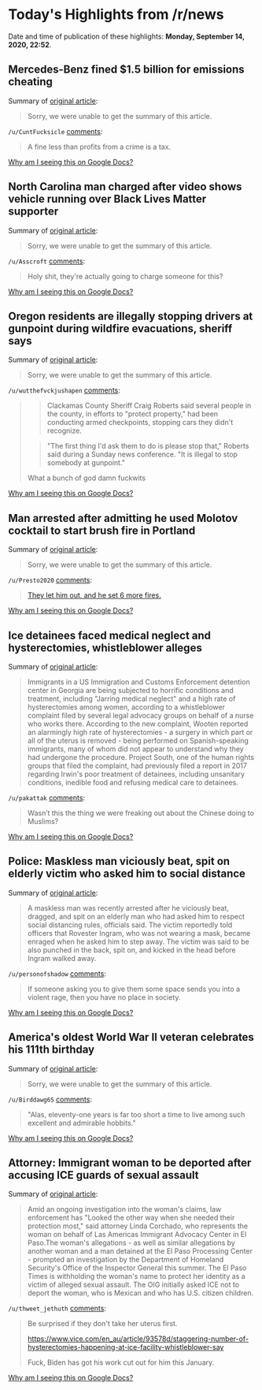 # Today's Highlights from /r/news

Date and time of publication of these highlights: **Monday, September 14, 2020, 22:52**.

## Mercedes-Benz fined $1.5 billion for emissions cheating

Summary of [original article](https://www.cbsnews.com/news/mercedes-benz-daimler-emissions-cheating-1-5-billion-fine/):

> Sorry, we were unable to get the summary of this article.

`/u/CuntFucksicle` [comments](https://www.reddit.com/r/news/comments/iswao6/mercedesbenz_fined_15_billion_for_emissions/):

> A fine less than profits from a crime is a tax.

[Why am I seeing this on Google Docs?](https://docs.google.com/document/d/1Dc6We63vOXIZsc0op-Bt4abqkYjXzOigalQqFxmvvbM/edit?usp=sharing)

## North Carolina man charged after video shows vehicle running over Black Lives Matter supporter

Summary of [original article](https://www.johnsoncitypress.com/news/north-carolina-man-charged-after-video-shows-vehicle-running-over-black-lives-matter-supporter/article_9bc7ae14-f6ba-11ea-bcc7-fb55a0ebf8d7.html?utm_medium=social&utm_source=twitter&utm_campaign=user-share):

> Sorry, we were unable to get the summary of this article.

`/u/Asscroft` [comments](https://www.reddit.com/r/news/comments/isuymv/north_carolina_man_charged_after_video_shows/):

> Holy shit, they're actually going to charge someone for this?

[Why am I seeing this on Google Docs?](https://docs.google.com/document/d/1Dc6We63vOXIZsc0op-Bt4abqkYjXzOigalQqFxmvvbM/edit?usp=sharing)

## Oregon residents are illegally stopping drivers at gunpoint during wildfire evacuations, sheriff says

Summary of [original article](https://www.cnn.com/2020/09/14/us/oregon-armed-checkpoints-wildfires-looting-trnd/index.html):

> Sorry, we were unable to get the summary of this article.

`/u/wutthefvckjushapen` [comments](https://www.reddit.com/r/news/comments/isqc1e/oregon_residents_are_illegally_stopping_drivers/):

> > Clackamas County Sheriff Craig Roberts said several people in the county, in efforts to "protect property," had been conducting armed checkpoints, stopping cars they didn't recognize.
> 
> > "The first thing I'd ask them to do is please stop that," Roberts said during a Sunday news conference. "It is illegal to stop somebody at gunpoint."
> 
> What a bunch of god damn fuckwits

[Why am I seeing this on Google Docs?](https://docs.google.com/document/d/1Dc6We63vOXIZsc0op-Bt4abqkYjXzOigalQqFxmvvbM/edit?usp=sharing)

## Man arrested after admitting he used Molotov cocktail to start brush fire in Portland

Summary of [original article](https://katu.com/news/local/man-arrested-after-admitting-he-used-molotov-cocktail-to-start-brush-fire-in-portland):

> Sorry, we were unable to get the summary of this article.

`/u/Presto2020` [comments](https://www.reddit.com/r/news/comments/ism9pl/man_arrested_after_admitting_he_used_molotov/):

> [They let him out, and he set 6 more fires.](https://archive.vn/f3GLb)

[Why am I seeing this on Google Docs?](https://docs.google.com/document/d/1Dc6We63vOXIZsc0op-Bt4abqkYjXzOigalQqFxmvvbM/edit?usp=sharing)

## Ice detainees faced medical neglect and hysterectomies, whistleblower alleges

Summary of [original article](https://www.theguardian.com/us-news/2020/sep/14/ice-detainees-hysterectomies-medical-neglect-irwin-georgia):

> Immigrants in a US Immigration and Customs Enforcement detention center in Georgia are being subjected to horrific conditions and treatment, including "Jarring medical neglect" and a high rate of hysterectomies among women, according to a whistleblower complaint filed by several legal advocacy groups on behalf of a nurse who works there. According to the new complaint, Wooten reported an alarmingly high rate of hysterectomies - a surgery in which part or all of the uterus is removed - being performed on Spanish-speaking immigrants, many of whom did not appear to understand why they had undergone the procedure. Project South, one of the human rights groups that filed the complaint, had previously filed a report in 2017 regarding Irwin's poor treatment of detainees, including unsanitary conditions, inedible food and refusing medical care to detainees.

`/u/pakattak` [comments](https://www.reddit.com/r/news/comments/iszskm/ice_detainees_faced_medical_neglect_and/):

> Wasn’t this the thing we were freaking out about the Chinese doing to Muslims?

[Why am I seeing this on Google Docs?](https://docs.google.com/document/d/1Dc6We63vOXIZsc0op-Bt4abqkYjXzOigalQqFxmvvbM/edit?usp=sharing)

## Police: Maskless man viciously beat, spit on elderly victim who asked him to social distance

Summary of [original article](https://whdh.com/news/police-maskless-man-brutally-beat-spit-on-elderly-victim-who-asked-him-to-social-distance/):

> A maskless man was recently arrested after he viciously beat, dragged, and spit on an elderly man who had asked him to respect social distancing rules, officials said. The victim reportedly told officers that Rovester Ingram, who was not wearing a mask, became enraged when he asked him to step away. The victim was said to be also punched in the back, spit on, and kicked in the head before Ingram walked away.

`/u/personofshadow` [comments](https://www.reddit.com/r/news/comments/isn9of/police_maskless_man_viciously_beat_spit_on/):

> If someone asking you to give them some space sends you into a violent rage, then you have no place in society.

[Why am I seeing this on Google Docs?](https://docs.google.com/document/d/1Dc6We63vOXIZsc0op-Bt4abqkYjXzOigalQqFxmvvbM/edit?usp=sharing)

## America's oldest World War II veteran celebrates his 111th birthday

Summary of [original article](https://edition.cnn.com/2020/09/12/us/oldest-veteran-wwii-111th-birthday/index.html?utm_medium=social&utm_source=twCNN&utm_content=2020-09-14T13%3A00%3A23&utm_term=link):

> Sorry, we were unable to get the summary of this article.

`/u/Birddawg65` [comments](https://www.reddit.com/r/news/comments/iskikt/americas_oldest_world_war_ii_veteran_celebrates/):

> "Alas, eleventy-one years is far too short a time to live among such excellent and admirable hobbits."

[Why am I seeing this on Google Docs?](https://docs.google.com/document/d/1Dc6We63vOXIZsc0op-Bt4abqkYjXzOigalQqFxmvvbM/edit?usp=sharing)

## Attorney: Immigrant woman to be deported after accusing ICE guards of sexual assault

Summary of [original article](https://www.elpasotimes.com/story/news/2020/09/14/ice-deport-mexican-woman-who-alleged-assault-el-paso-sexual-processing-center/5799750002/):

> Amid an ongoing investigation into the woman's claims, law enforcement has "Looked the other way when she needed their protection most," said attorney Linda Corchado, who represents the woman on behalf of Las Americas Immigrant Advocacy Center in El Paso.The woman's allegations - as well as similar allegations by another woman and a man detained at the El Paso Processing Center - prompted an investigation by the Department of Homeland Security's Office of the Inspector General this summer. The El Paso Times is withholding the woman's name to protect her identity as a victim of alleged sexual assault. The OIG initially asked ICE not to deport the woman, who is Mexican and who has U.S. citizen children.

`/u/thweet_jethuth` [comments](https://www.reddit.com/r/news/comments/iszejs/attorney_immigrant_woman_to_be_deported_after/):

> Be surprised if they don't take her uterus first. 
> 
> https://www.vice.com/en_au/article/93578d/staggering-number-of-hysterectomies-happening-at-ice-facility-whistleblower-say
> 
> Fuck, Biden has got his work cut out for him this January.

[Why am I seeing this on Google Docs?](https://docs.google.com/document/d/1Dc6We63vOXIZsc0op-Bt4abqkYjXzOigalQqFxmvvbM/edit?usp=sharing)

